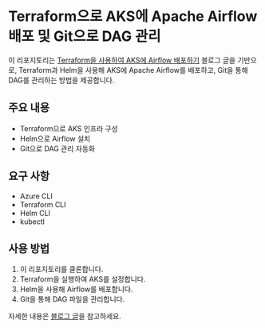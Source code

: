 # Terraform으로 AKS에 Apache Airflow 배포 및 Git으로 DAG 관리

이 리포지토리는 [Terraform을 사용하여 AKS에 Airflow 배포하기](https://statisticsfox.github.io/Data%20Engineering/Terraform%EC%9C%BC%EB%A1%9C%20AKS%EC%97%90%20airflow%20%EB%9D%84%EC%9A%B0%EA%B3%A0%20git%EC%9C%BC%EB%A1%9C%20DAG%20%EA%B4%80%EB%A6%AC%ED%95%98%EA%B8%B0/) 블로그 글을 기반으로, Terraform과 Helm을 사용해 AKS에 Apache Airflow를 배포하고, Git을 통해 DAG를 관리하는 방법을 제공합니다.

## 주요 내용

- Terraform으로 AKS 인프라 구성
- Helm으로 Airflow 설치
- Git으로 DAG 관리 자동화

## 요구 사항

- Azure CLI
- Terraform CLI
- Helm CLI
- kubectl

## 사용 방법

1. 이 리포지토리를 클론합니다.
2. Terraform을 실행하여 AKS를 설정합니다.
3. Helm을 사용해 Airflow를 배포합니다.
4. Git을 통해 DAG 파일을 관리합니다.

자세한 내용은 [블로그 글](https://statisticsfox.github.io/Data%20Engineering/Terraform%EC%9C%BC%EB%A1%9C%20AKS%EC%97%90%20airflow%20%EB%9D%84%EC%9A%B0%EA%B3%A0%20git%EC%9C%BC%EB%A1%9C%20DAG%20%EA%B4%80%EB%A6%AC%ED%95%98%EA%B8%B0/)을 참고하세요.